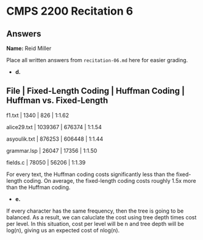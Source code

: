 # CMPS 2200 Recitation 6
## Answers

**Name:** Reid Miller

Place all written answers from `recitation-06.md` here for easier grading.



- **d.**

File         | Fixed-Length Coding | Huffman Coding | Huffman vs. Fixed-Length
----------------------------------------------------------------------
f1.txt       | 1340                | 826            | 1:1.62

alice29.txt  | 1039367             | 676374         | 1:1.54

asyoulik.txt | 876253              | 606448         | 1:1.44

grammar.lsp  | 26047               | 17356          | 1:1.50

fields.c     | 78050               | 56206          | 1:1.39


For every text, the Huffman coding costs significantly less than the fixed-length coding. On average, the fixed-length coding costs roughly 1.5x more than the Huffman coding.


- **e.**

If every character has the same frequency, then the tree is going to be balanced. As a result, we can caluclate the cost using tree depth times cost per level. In this situation, cost per level will be n and tree depth will be log(n), giving us an expected cost of nlog(n).

